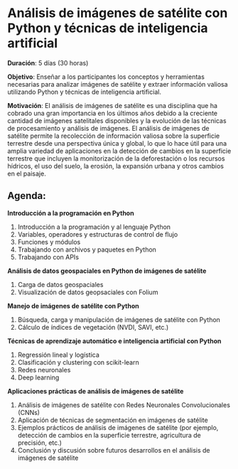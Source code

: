 # Análisis de imágenes de satélite con Python y técnicas de inteligencia artificial

**Duración**: 5 días (30 horas)

**Objetivo**: Enseñar a los participantes los conceptos y herramientas necesarias para analizar
imágenes de satélite y extraer información valiosa utilizando Python y técnicas de inteligencia
artificial.

**Motivación**: El análisis de imágenes de satélite es una disciplina que ha cobrado una gran
importancia en los últimos años debido a la creciente cantidad de imágenes satelitales disponibles y
la evolución de las técnicas de procesamiento y análisis de imágenes. El análisis de imágenes de
satélite permite la recolección de información valiosa sobre la superficie terrestre desde una
perspectiva única y global, lo que lo hace útil para una amplia variedad de aplicaciones en la
detección de cambios en la superficie terrestre que incluyen la monitorización de la deforestación o
los recursos hídricos, el uso del suelo, la erosión, la expansión urbana y otros cambios en el paisaje.

## Agenda: 

**Introducción a la programación en Python**  
1. Introducción a la programación y al lenguaje Python
2. Variables, operadores y estructuras de control de flujo
3. Funciones y módulos
4. Trabajando con archivos y paquetes en Python
5. Trabajando con APIs
   
**Análisis de datos geospaciales en Python de imágenes de satélite**
1. Carga de datos geospaciales
2. Visualización de datos geopsaciales con Folium
   
**Manejo de imágenes de satélite con Python**
1. Búsqueda, carga y manipulación de imágenes de satélite con Python
2. Cálculo de índices de vegetación (NVDI, SAVI, etc.)

**Técnicas de aprendizaje automático e inteligencia artificial con Python**
1. Regressión lineal y logística
2. Clasificación y clustering con scikit-learn
3. Redes neuronales
4. Deep learning

**Aplicaciones prácticas de análisis de imágenes de satélite**
1. Análisis de imágenes de satélite con Redes Neuronales Convolucionales (CNNs)
2. Aplicación de técnicas de segmentación en imágenes de satélite 
3. Ejemplos prácticos de análisis de imágenes de satélite (por ejemplo, detección de cambios
en la superficie terrestre, agricultura de precisión, etc.)
4. Conclusión y discusión sobre futuros desarrollos en el análisis de imágenes de satélite

